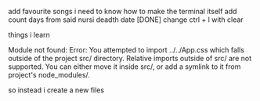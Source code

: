 add favourite songs
i need to know how to make the terminal itself
add count days from said nursi deadth date [DONE]
change ctrl + l with clear 

things i learn 

Module not found: Error: You attempted to import ../../App.css which falls outside of the project src/ directory. Relative imports outside of src/ are not supported.
You can either move it inside src/, or add a symlink to it from project's node_modules/.

so instead i create a new files


